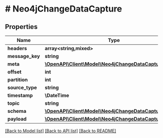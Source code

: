 # # Neo4jChangeDataCapture

## Properties

Name | Type | Description | Notes
------------ | ------------- | ------------- | -------------
**headers** | **array<string,mixed>** |  |
**message_key** | **string** |  |
**meta** | [**\OpenAPI\Client\Model\Neo4jChangeDataCaptureMeta**](Neo4jChangeDataCaptureMeta.md) |  |
**offset** | **int** |  |
**partition** | **int** |  |
**source_type** | **string** |  |
**timestamp** | **\DateTime** |  |
**topic** | **string** |  |
**schema** | [**\OpenAPI\Client\Model\Neo4jChangeDataCaptureSchema**](Neo4jChangeDataCaptureSchema.md) |  |
**payload** | [**\OpenAPI\Client\Model\Neo4jChangeDataCapturePayload**](Neo4jChangeDataCapturePayload.md) |  |

[[Back to Model list]](../../README.md#models) [[Back to API list]](../../README.md#endpoints) [[Back to README]](../../README.md)

